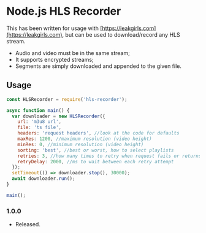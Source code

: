 # Node.js HLS Recorder

This has been written for usage with [https://leakgirls.com](https://leakgirls.com), but can be used to download/record any HLS stream.

* Audio and video must be in the same stream;
* It supports encrypted streams;
* Segments are simply downloaded and appended to the given file.

## Usage

```JavaScript
const HLSRecorder = require('hls-recorder');

async function main() {
  var downloader = new HLSRecorder({
    url: 'm3u8 url',
    file: 'ts file',
    headers: 'request headers', //look at the code for defaults
    maxRes: 1200, //maximum resolution (video height)
    minRes: 0, //minimum resolution (video height)
    sorting: 'best', //best or worst, how to select playlists
    retries: 3, //how many times to retry when request fails or returns empty playlist/segments
    retryDelay: 2000, //ms to wait between each retry attempt
  });
  setTimeout(() => downloader.stop(), 30000);
  await downloader.run();
}

main();
```

### 1.0.0
* Released.